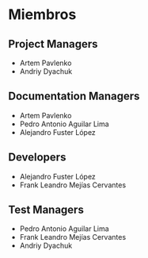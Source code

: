 # Miembros


## Project Managers

* Artem Pavlenko
* Andriy Dyachuk


## Documentation Managers

* Artem Pavlenko
* Pedro Antonio Aguilar Lima
* Alejandro Fuster López


## Developers

* Alejandro Fuster López
* Frank Leandro Mejías Cervantes


## Test Managers

* Pedro Antonio Aguilar Lima
* Frank Leandro Mejías Cervantes
* Andriy Dyachuk
